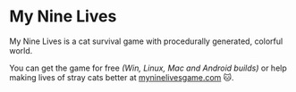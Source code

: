 # My Nine Lives

My Nine Lives is a cat survival game with procedurally generated, colorful world.

You can get the game for free *(Win, Linux, Mac and Android builds)* or help making lives of stray cats better at [myninelivesgame.com](https://www.myninelivesgame.com) 🐱.
